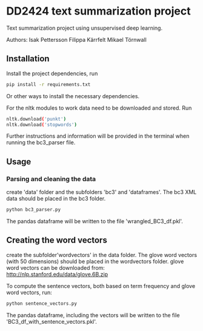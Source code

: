 # DD2424 text summarization project

Text summarization project using unsupervised deep learning.

Authors:
Isak Pettersson
Filippa Kärrfelt
Mikael Törnwall

## Installation

Install the project dependencies, run

```bash
pip install -r requirements.txt
```

Or other ways to install the necessary dependencies.

For the nltk modules to work data need to be downloaded and stored. Run
```bash
nltk.download('punkt')
nltk.download('stopwords')
```
Further instructions and information will be provided in the terminal when running the bc3_parser file.

## Usage

### Parsing and cleaning the data

create 'data' folder and the subfolders 'bc3' and 'dataframes'. The bc3 XML data should be placed in the bc3 folder.

```bash
python bc3_parser.py
```

The pandas dataframe will be written to the file 'wrangled_BC3_df.pkl'.

## Creating the word vectors
create the subfolder'wordvectors' in the data folder. The glove word vectors (with 50 dimensions) should be placed in the wordvectors folder. glove word vectors can be downloaded from: http://nlp.stanford.edu/data/glove.6B.zip

To compute the sentence vectors, both based on term frequency and glove word vectors, run:

```bash
python sentence_vectors.py
```

The pandas dataframe, including the vectors will be written to the file 'BC3_df_with_sentence_vectors.pkl'.